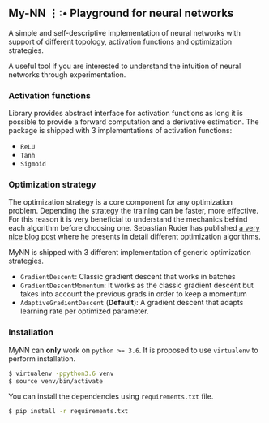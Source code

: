## My-NN  ⋮∶• Playground for neural networks

A simple and self-descriptive implementation of neural networks with support
of different topology, activation functions and optimization strategies. 

A useful tool if you are interested to understand the intuition of neural networks through experimentation.

### Activation functions

Library provides abstract interface for activation functions as long it is possible to provide a forward computation 
and a derivative estimation. The package is shipped with 3 implementations of activation functions:

* `ReLU`
* `Tanh`
* `Sigmoid`

### Optimization strategy
The optimization strategy is a core component for any optimization problem. Depending the strategy
the training can be faster, more effective. For this reason it is very beneficial to understand the mechanics behind
each algorithm before choosing one. Sebastian Ruder has published [a very nice blog post](http://ruder.io/optimizing-gradient-descent/index.html#gradientdescentoptimizationalgorithms)
where he presents in detail different optimization algorithms.

MyNN is shipped with 3 different implementation of generic optimization strategies.

* `GradientDescent`: Classic gradient descent that works in batches
* `GradientDescentMomentum`: It works as the classic gradient descent but takes
into account the previous grads in order to keep a momentum
* `AdaptiveGradientDescent` (**Default**): A gradient descent that adapts learning rate per
optimized parameter. 


### Installation
MyNN can **only** work on `python >= 3.6`. It is proposed to use `virtualenv` to perform
installation.

```sh
$ virtualenv -ppython3.6 venv
$ source venv/bin/activate
```

You can install the dependencies using `requirements.txt` file.
```sh
$ pip install -r requirements.txt
```
